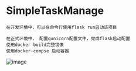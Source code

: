 # SimpleTaskManage

```
在开发环境中，可以在命令行使用flask run启动该项目

在正式环境中， 配置gunicorn配置文件，完成flask启动配置
使用docker build完整镜像
使用docker-compse 启动容器

```
![image](https://github.com/user-attachments/assets/765fac16-48a6-4820-9024-6867c5d3d009)
